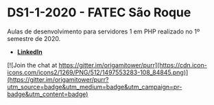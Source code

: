 # DS1-1-2020 - FATEC São Roque

Aulas de desenvolvimento para servidores 1 em PHP realizado no 1º semestre de 2020.

- [**LinkedIn**](https://www.linkedin.com/in/fernandoleonid)

[![Join the chat at https://gitter.im/origamitower/purr](https://cdn.icon-icons.com/icons2/1269/PNG/512/1497553283-108_84845.png)](https://gitter.im/origamitower/purr?utm_source=badge&utm_medium=badge&utm_campaign=pr-badge&utm_content=badge)
